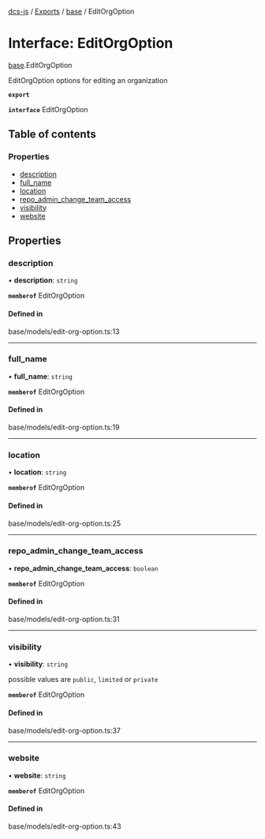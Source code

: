 [dcs-js](../README.md) / [Exports](../modules.md) / [base](../modules/base.md) / EditOrgOption

# Interface: EditOrgOption

[base](../modules/base.md).EditOrgOption

EditOrgOption options for editing an organization

**`export`**

**`interface`** EditOrgOption

## Table of contents

### Properties

- [description](base.EditOrgOption.md#description)
- [full\_name](base.EditOrgOption.md#full_name)
- [location](base.EditOrgOption.md#location)
- [repo\_admin\_change\_team\_access](base.EditOrgOption.md#repo_admin_change_team_access)
- [visibility](base.EditOrgOption.md#visibility)
- [website](base.EditOrgOption.md#website)

## Properties

### <a id="description" name="description"></a> description

• **description**: `string`

**`memberof`** EditOrgOption

#### Defined in

base/models/edit-org-option.ts:13

___

### <a id="full_name" name="full_name"></a> full\_name

• **full\_name**: `string`

**`memberof`** EditOrgOption

#### Defined in

base/models/edit-org-option.ts:19

___

### <a id="location" name="location"></a> location

• **location**: `string`

**`memberof`** EditOrgOption

#### Defined in

base/models/edit-org-option.ts:25

___

### <a id="repo_admin_change_team_access" name="repo_admin_change_team_access"></a> repo\_admin\_change\_team\_access

• **repo\_admin\_change\_team\_access**: `boolean`

**`memberof`** EditOrgOption

#### Defined in

base/models/edit-org-option.ts:31

___

### <a id="visibility" name="visibility"></a> visibility

• **visibility**: `string`

possible values are `public`, `limited` or `private`

**`memberof`** EditOrgOption

#### Defined in

base/models/edit-org-option.ts:37

___

### <a id="website" name="website"></a> website

• **website**: `string`

**`memberof`** EditOrgOption

#### Defined in

base/models/edit-org-option.ts:43
